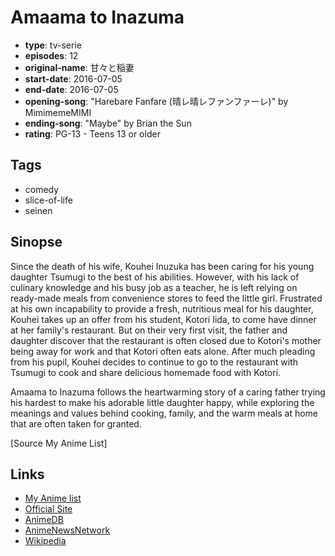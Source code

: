 # Amaama to Inazuma

-   **type**: tv-serie
-   **episodes**: 12
-   **original-name**: 甘々と稲妻
-   **start-date**: 2016-07-05
-   **end-date**: 2016-07-05
-   **opening-song**: "Harebare Fanfare (晴レ晴レファンファーレ)" by MimimemeMIMI
-   **ending-song**: "Maybe" by Brian the Sun
-   **rating**: PG-13 - Teens 13 or older

## Tags

-   comedy
-   slice-of-life
-   seinen

## Sinopse

Since the death of his wife, Kouhei Inuzuka has been caring for his young daughter Tsumugi to the best of his abilities. However, with his lack of culinary knowledge and his busy job as a teacher, he is left relying on ready-made meals from convenience stores to feed the little girl. Frustrated at his own incapability to provide a fresh, nutritious meal for his daughter, Kouhei takes up an offer from his student, Kotori Iida, to come have dinner at her family's restaurant. But on their very first visit, the father and daughter discover that the restaurant is often closed due to Kotori's mother being away for work and that Kotori often eats alone. After much pleading from his pupil, Kouhei decides to continue to go to the restaurant with Tsumugi to cook and share delicious homemade food with Kotori.

Amaama to Inazuma follows the heartwarming story of a caring father trying his hardest to make his adorable little daughter happy, while exploring the meanings and values behind cooking, family, and the warm meals at home that are often taken for granted.

[Source My Anime List]

## Links

-   [My Anime list](https://myanimelist.net/anime/32828/Amaama_to_Inazuma)
-   [Official Site](http://www.amaama.jp/)
-   [AnimeDB](http://anidb.info/perl-bin/animedb.pl?show=anime&aid=11952)
-   [AnimeNewsNetwork](http://www.animenewsnetwork.com/encyclopedia/anime.php?id=18122)
-   [Wikipedia](https://en.wikipedia.org/wiki/Sweetness_and_Lightning)
